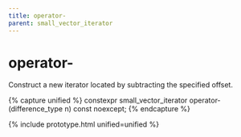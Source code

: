 ```yaml
---
title: operator-
parent: small_vector_iterator
---
```


# operator-

Construct a new iterator located by subtracting the specified offset.

{% capture unified %}
constexpr
small_vector_iterator
operator- (difference_type n) const noexcept;
{% endcapture %}

{% include prototype.html unified=unified %}
